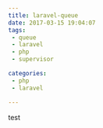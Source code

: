 ```yaml
---
title: laravel-queue
date: 2017-03-15 19:04:07
tags:
 - queue
 - laravel
 - php
 - supervisor

categories:
 - php
 - laravel

---
```


test
